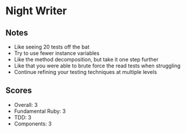 # Night Writer

## Notes

* Like seeing 20 tests off the bat
* Try to use fewer instance variables
* Like the method decomposition, but take it one step further
* Like that you were able to brute force the read tests when struggling
* Continue refining your testing techniques at multiple levels

## Scores

* Overall: 3
* Fundamental Ruby: 3
* TDD: 3
* Components: 3
